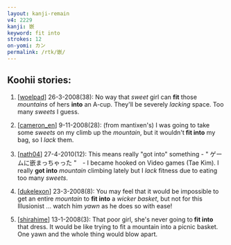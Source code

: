 ```yaml
---
layout: kanji-remain
v4: 2229
kanji: 嵌
keyword: fit into
strokes: 12
on-yomi: カン
permalink: /rtk/嵌/
---
```


## Koohii stories: 

1) [<a href="http://kanji.koohii.com/profile/woelpad">woelpad</a>] 26-3-2008(38): No way that <em>sweet</em> girl can <strong>fit</strong> those <em>mountains</em> of hers <strong>into</strong> an A-cup. They&#039;ll be severely <em>lacking</em> space. Too many <em>sweets</em> I guess.

2) [<a href="http://kanji.koohii.com/profile/cameron_en">cameron_en</a>] 9-11-2008(28): (from mantixen&#039;s) I was going to take some <em>sweets</em> on my climb up the <em>mountain</em>, but it wouldn&#039;t<strong> fit into</strong> my bag, so I <em>lack</em> them.

3) [<a href="http://kanji.koohii.com/profile/nath04">nath04</a>] 27-4-2010(12): This means really &quot;got into&quot; something - &quot; ゲームに嵌まっちゃった &quot;　- I became hooked on Video games (Tae Kim). I really <strong>got into</strong> <em>mountain</em> climbing lately but I <em>lack</em> fitness due to eating too many <em>sweets</em>.

4) [<a href="http://kanji.koohii.com/profile/dukelexon">dukelexon</a>] 23-3-2008(8): You may feel that it would be impossible to get an entire <em>mountain</em> to <strong>fit into</strong> a <em>wicker basket</em>, but not for this Illusionist ... watch him <em>yawn</em> as he does so with ease!

5) [<a href="http://kanji.koohii.com/profile/shirahime">shirahime</a>] 13-1-2008(3): That poor girl, she&#039;s never going to<strong> fit into</strong> that dress. It would be like trying to fit a mountain into a picnic basket. One yawn and the whole thing would blow apart.

